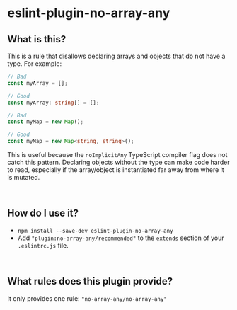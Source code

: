 # eslint-plugin-no-array-any

## What is this?

This is a rule that disallows declaring arrays and objects that do not have a type. For example:

```ts
// Bad
const myArray = [];

// Good
const myArray: string[] = [];

// Bad
const myMap = new Map();

// Good
const myMap = new Map<string, string>();
```

This is useful because the `noImplicitAny` TypeScript compiler flag does not catch this pattern. Declaring objects without the type can make code harder to read, especially if the array/object is instantiated far away from where it is mutated.

<br>

## How do I use it?

* `npm install --save-dev eslint-plugin-no-array-any`
* Add  `"plugin:no-array-any/recommended"` to the `extends` section of your `.eslintrc.js` file.

<br>

## What rules does this plugin provide?

It only provides one rule: `"no-array-any/no-array-any"`

<br>

